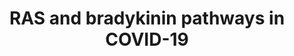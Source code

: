 ---
annotations:
- id: CL:0000359
  parent: native cell
  type: Cell Type Ontology
  value: vascular associated smooth muscle cell
- id: DOID:0080600
  parent: disease by infectious agent
  type: Disease Ontology
  value: COVID-19
- id: PW:0000013
  parent: disease pathway
  type: Pathway Ontology
  value: disease pathway
authors:
- Khanspers
- Egonw
- Fehrhart
- Marvin M2
- Penny
- Eweitz
communities:
- COVID19
description: 'This pathway describes imbalances in RAS and Bradykinin pathways in
  COVID-19.  The expression of several genes in this pathway is affected in by SARS-CoV-2:   *
  SERPING1 is downregulated, which cancels the suppression of F12 of the intrinsic
  coagulation cascade, resulting in the production of bradykinin from kallikrein and
  KNG. * ACE is downregulated, which increases bradykinin levels. * ACE2 is upregulated,
  ACE is downregulated, which causes an increase in Angiotensin 1-9 and sensitization
  of bradykinin receptors. * NFkappaB is suppressed by SARS-Cov-2, decreasing its
  binding to the ACE promoter and subsequent transcription.  The result of a hyperactive
  bradykinin system is vasodilation to the point of vascular leakage and infiltration
  of inflammatory cells.  The pathway is based on figure 2A from [https://www.ncbi.nlm.nih.gov/pmc/articles/PMC7410499/
  Garvin et al.]'
last-edited: 2021-10-29
ndex: 1a2a785b-8b74-11eb-9e72-0ac135e8bacf
organisms:
- Homo sapiens
redirect_from:
- /index.php/Pathway:WP4969
- /instance/WP4969
- /instance/WP4969_r120081
revision: r120081
schema-jsonld:
- '@context': https://schema.org/
  '@id': https://wikipathways.github.io/pathways/WP4969.html
  '@type': Dataset
  creator:
    '@type': Organization
    name: WikiPathways
  description: 'This pathway describes imbalances in RAS and Bradykinin pathways in
    COVID-19.  The expression of several genes in this pathway is affected in by SARS-CoV-2:   *
    SERPING1 is downregulated, which cancels the suppression of F12 of the intrinsic
    coagulation cascade, resulting in the production of bradykinin from kallikrein
    and KNG. * ACE is downregulated, which increases bradykinin levels. * ACE2 is
    upregulated, ACE is downregulated, which causes an increase in Angiotensin 1-9
    and sensitization of bradykinin receptors. * NFkappaB is suppressed by SARS-Cov-2,
    decreasing its binding to the ACE promoter and subsequent transcription.  The
    result of a hyperactive bradykinin system is vasodilation to the point of vascular
    leakage and infiltration of inflammatory cells.  The pathway is based on figure
    2A from [https://www.ncbi.nlm.nih.gov/pmc/articles/PMC7410499/ Garvin et al.]'
  keywords:
  - 20-HETE
  - ACE
  - ACE2
  - AGT
  - AGTR1
  - AGTR2
  - Aldosterone
  - Ang 1-7
  - Ang 1-9
  - Angiotensin I
  - Angiotensin II
  - Arachidonic acid
  - BDKRB1
  - BDKRB2
  - Bradykinin
  - CPN1
  - CYP24A1
  - CYP3A4
  - Ca++
  - Cyclic guanosine monophosphate
  - F12
  - Guanosine triphosphate
  - Guanylate cyclase
  - IL1A
  - IL1B
  - KLK1
  - KLKB1
  - KNG1
  - L-arginine
  - MAPK1
  - NFKB1
  - NOS1
  - NOS3
  - PRKG1
  - Prostaglandin E2
  - Prostaglandin I2
  - REN
  - RHOA
  - ROCK1
  - SERPINE1
  - SERPING1
  - TNF
  - VDR
  - Vitamin D3
  - bradykinin, des-arg(9)
  - nitric oxide
  license: CC0
  name: RAS and bradykinin pathways in COVID-19
seo: CreativeWork
title: RAS and bradykinin pathways in COVID-19
wpid: WP4969
---